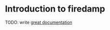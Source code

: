 # Introduction to firedamp

TODO: write [great documentation](http://jacobian.org/writing/what-to-write/)
